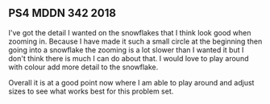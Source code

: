 ## PS4 MDDN 342 2018

I've got the detail I wanted on the snowflakes that I think look good when zooming in. Because I have made it such a small circle at the beginning then going into a snowflake the zooming is a lot slower than I wanted it but I don't think there is much I can do about that.
I would love to play around with colour add more detail to the snowflake. 

Overall it is at a good point now where I am able to play around and adjust sizes to see what works best for this problem set.

